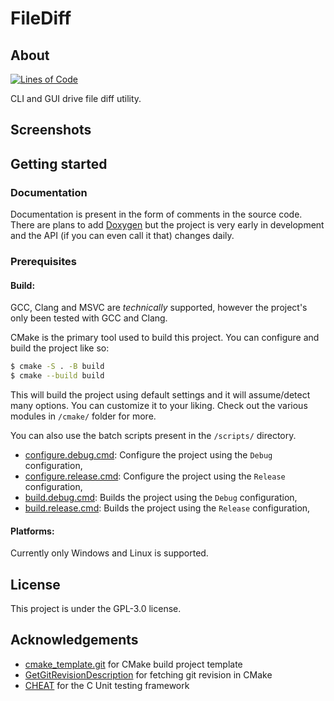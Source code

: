 # FileDiff

## About

[![Lines of Code](https://tokei.rs/b1/github/ClayCore/fileDiff?category=code)](https://github.com/ClayCore/fileDiff)

CLI and GUI drive file diff utility.

## Screenshots

<!-- TODO: Add screenshots -->

## Getting started

### Documentation

Documentation is present in the form of comments in the source code.
There are plans to add [Doxygen](https://www.doxygen.nl/index.html) but the project is very early in development and the API (if you can even call it that) changes daily.

### Prerequisites

#### Build:
GCC, Clang and MSVC are *technically* supported, however the project's only been tested with GCC and Clang.

CMake is the primary tool used to build this project. You can configure and build the project like so:
```sh
$ cmake -S . -B build
$ cmake --build build
```
This will build the project using default settings and it will assume/detect many options. You can customize it to your liking. Check out the various modules in `/cmake/` folder for more.

You can also use the batch scripts present in the `/scripts/` directory.
 - [configure.debug.cmd](/scripts/configure.debug.cmd): Configure the project using the `Debug` configuration,
 - [configure.release.cmd](/scripts/configure.release.cmd): Configure the project using the `Release` configuration,
 - [build.debug.cmd](/scripts/build.debug.cmd): Builds the project using the `Debug` configuration,
 - [build.release.cmd](/scripts/build.release.cmd): Builds the project using the `Release` configuration,

#### Platforms:
Currently only Windows and Linux is supported.

## License

This project is under the GPL-3.0 license.

## Acknowledgements

 - [cmake_template.git](https://github.com/cpp-best-practices/cmake_template) for CMake build project template
 - [GetGitRevisionDescription](https://github.com/rpavlik/cmake-modules/tree/main) for fetching git revision in CMake
 - [CHEAT](https://github.com/Tuplanolla/cheat/tree/master) for the C Unit testing framework
